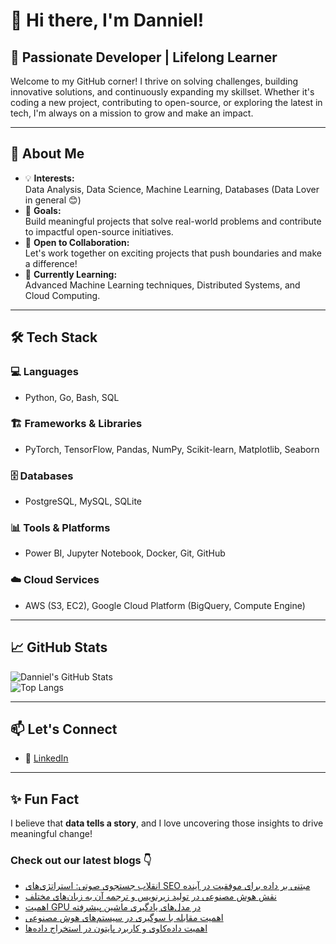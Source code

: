 # 👋 Hi there, I'm Danniel!

## 🚀 Passionate Developer | Lifelong Learner

Welcome to my GitHub corner! I thrive on solving challenges, building innovative solutions, and continuously expanding my skillset. Whether it's coding a new project, contributing to open-source, or exploring the latest in tech, I'm always on a mission to grow and make an impact.

---

## 🌟 About Me

- 💡 **Interests:**  
  Data Analysis, Data Science, Machine Learning, Databases (Data Lover in general 😊)  
- 🎯 **Goals:**  
  Build meaningful projects that solve real-world problems and contribute to impactful open-source initiatives.  
- 🤝 **Open to Collaboration:**  
  Let's work together on exciting projects that push boundaries and make a difference!  
- 🌱 **Currently Learning:**  
  Advanced Machine Learning techniques, Distributed Systems, and Cloud Computing.  

---

## 🛠️ Tech Stack

### 💻 Languages  
- Python, Go, Bash, SQL  

### 🏗️ Frameworks & Libraries  
- PyTorch, TensorFlow, Pandas, NumPy, Scikit-learn, Matplotlib, Seaborn  

### 🗄️ Databases  
- PostgreSQL, MySQL, SQLite  

### 📊 Tools & Platforms  
- Power BI, Jupyter Notebook, Docker, Git, GitHub  

### ☁️ Cloud Services  
- AWS (S3, EC2), Google Cloud Platform (BigQuery, Compute Engine)  

---

## 📈 GitHub Stats  

![Danniel's GitHub Stats](https://github-readme-stats.vercel.app/api?username=Danniel4ev&show_icons=true&theme=radical)  
![Top Langs](https://github-readme-stats.vercel.app/api/top-langs/?username=Danniel4ev&layout=compact&theme=radical)  

---

## 📫 Let's Connect  

- 💼 [LinkedIn]()

---

## ✨ Fun Fact  

I believe that **data tells a story**, and I love uncovering those insights to drive meaningful change!



### Check out our latest blogs 👇

<!-- BLOG-POST-LIST:START -->
- [انقلاب جستجوی صوتی: استراتژی‌های SEO مبتنی بر داده برای موفقیت در آینده](https://cyberuni.ir/blog/%D8%A7%D9%86%D9%82%D9%84%D8%A7%D8%A8-%D8%AC%D8%B3%D8%AA%D8%AC%D9%88%DB%8C-%D8%B5%D9%88%D8%AA%DB%8C-%D8%A7%D8%B3%D8%AA%D8%B1%D8%A7%D8%AA%DA%98%DB%8C%D9%87%D8%A7%DB%8C-seo-%D9%85%D8%A8%D8%AA%D9%86%DB%8C-%D8%A8%D8%B1-%D8%AF%D8%A7%D8%AF%D9%87-%D8%A8%D8%B1%D8%A7%DB%8C-%D9%85%D9%88%D9%81%D9%82%DB%8C%D8%AA-%D8%AF%D8%B1-%D8%A2%DB%8C%D9%86%D8%AF%D9%87/)
- [نقش هوش مصنوعی در تولید زیرنویس و ترجمه آن به زبان‌های مختلف](https://cyberuni.ir/blog/%D9%86%D9%82%D8%B4-%D9%87%D9%88%D8%B4-%D9%85%D8%B5%D9%86%D9%88%D8%B9%DB%8C-%D8%AF%D8%B1-%D8%AA%D9%88%D9%84%DB%8C%D8%AF-%D8%B2%DB%8C%D8%B1%D9%86%D9%88%DB%8C%D8%B3-%D9%88-%D8%AA%D8%B1%D8%AC%D9%85%D9%87-%D8%A2%D9%86-%D8%A8%D9%87-%D8%B2%D8%A8%D8%A7%D9%86%D9%87%D8%A7%DB%8C-%D9%85%D8%AE%D8%AA%D9%84%D9%81/)
- [اهمیت GPU در مدل‌های یادگیری ماشین پیشرفته](https://cyberuni.ir/blog/%D8%A7%D9%87%D9%85%DB%8C%D8%AA-gpu-%D8%AF%D8%B1-%D9%85%D8%AF%D9%84%D9%87%D8%A7%DB%8C-%DB%8C%D8%A7%D8%AF%DA%AF%DB%8C%D8%B1%DB%8C-%D9%85%D8%A7%D8%B4%DB%8C%D9%86-%D9%BE%DB%8C%D8%B4%D8%B1%D9%81%D8%AA%D9%87/)
- [اهمیت مقابله با سوگیری در سیستم‌های هوش مصنوعی](https://cyberuni.ir/blog/%D8%A7%D9%87%D9%85%DB%8C%D8%AA-%D9%85%D9%82%D8%A7%D8%A8%D9%84%D9%87-%D8%A8%D8%A7-%D8%B3%D9%88%DA%AF%DB%8C%D8%B1%DB%8C-%D8%AF%D8%B1-%D8%B3%DB%8C%D8%B3%D8%AA%D9%85%D9%87%D8%A7%DB%8C-%D9%87%D9%88%D8%B4-%D9%85%D8%B5%D9%86%D9%88%D8%B9%DB%8C/)
- [اهمیت داده‌کاوی و کاربرد پایتون در استخراج داده‌ها](https://cyberuni.ir/blog/%D8%A7%D9%87%D9%85%DB%8C%D8%AA-%D8%AF%D8%A7%D8%AF%D9%87%DA%A9%D8%A7%D9%88%DB%8C-%D9%88-%DA%A9%D8%A7%D8%B1%D8%A8%D8%B1%D8%AF-%D9%BE%D8%A7%DB%8C%D8%AA%D9%88%D9%86-%D8%AF%D8%B1-%D8%A7%D8%B3%D8%AA%D8%AE%D8%B1%D8%A7%D8%AC-%D8%AF%D8%A7%D8%AF%D9%87%D9%87%D8%A7/)
<!-- BLOG-POST-LIST:END -->

